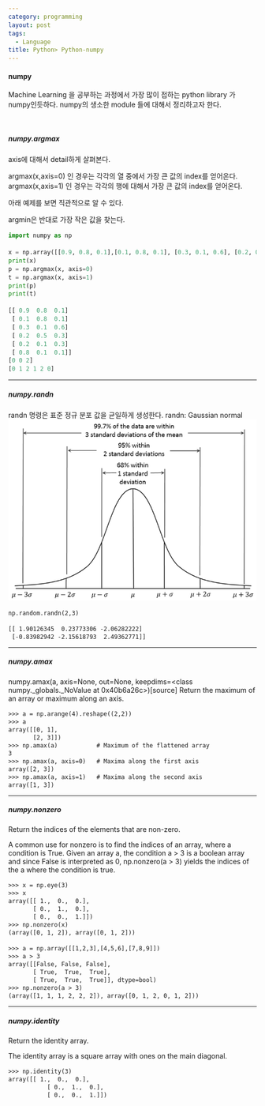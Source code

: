 ```yaml
---
category: programming
layout: post
tags:
  - Language
title: Python> Python-numpy
---
```

#### numpy
Machine Learning 을 공부하는 과정에서 가장 많이 접하는 python library 가 numpy인듯하다.
numpy의 생소한 module 들에 대해서 정리하고자 한다.

<br>

##### numpy.argmax
axis에 대해서 detail하게 살펴본다.

argmax(x,axis=0) 인 경우는 각각의 열 중에서 가장 큰 값의 index를 얻어온다.
argmax(x,axis=1) 인 경우는 각각의 행에 대해서 가장 큰 값의 index를 얻어온다.

아래 예제를 보면 직관적으로 알 수 있다.

argmin은 반대로 가장 작은 값을 찾는다.

```python
import numpy as np

x = np.array([[0.9, 0.8, 0.1],[0.1, 0.8, 0.1], [0.3, 0.1, 0.6], [0.2, 0.5, 0.3],[0.2, 0.1, 0.3], [0.8, 0.1, 0.1]])
print(x)
p = np.argmax(x, axis=0)
t = np.argmax(x, axis=1)
print(p)
print(t)

[[ 0.9  0.8  0.1]
 [ 0.1  0.8  0.1]
 [ 0.3  0.1  0.6]
 [ 0.2  0.5  0.3]
 [ 0.2  0.1  0.3]
 [ 0.8  0.1  0.1]]
[0 0 2]
[0 1 2 1 2 0]
```

---

##### numpy.randn
randn 명령은 표준 정규 분포 값을 균일하게 생성한다.
randn: Gaussian normal
![Gaussian Normal](https://github.com/kchhero/kchhero.github.io/blob/master/assets/ext_images/python_images/gaussian_normal.png?raw=true)
```
np.random.randn(2,3)

[[ 1.90126345  0.23773306 -2.06282222]
 [-0.83982942 -2.15618793  2.49362771]]
 ```

---

##### numpy.amax
numpy.amax(a, axis=None, out=None, keepdims=<class numpy._globals._NoValue at 0x40b6a26c>)[source]
Return the maximum of an array or maximum along an axis.
```
>>> a = np.arange(4).reshape((2,2))
>>> a
array([[0, 1],
       [2, 3]])
>>> np.amax(a)           # Maximum of the flattened array
3
>>> np.amax(a, axis=0)   # Maxima along the first axis
array([2, 3])
>>> np.amax(a, axis=1)   # Maxima along the second axis
array([1, 3])
```

---

##### numpy.nonzero
Return the indices of the elements that are non-zero.

A common use for nonzero is to find the indices of an array, where a condition is True. Given an array a, the condition a > 3 is a boolean array and since False is interpreted as 0, np.nonzero(a > 3) yields the indices of the a where the condition is true.
```
>>> x = np.eye(3)
>>> x
array([[ 1.,  0.,  0.],
       [ 0.,  1.,  0.],
       [ 0.,  0.,  1.]])
>>> np.nonzero(x)
(array([0, 1, 2]), array([0, 1, 2]))

>>> a = np.array([[1,2,3],[4,5,6],[7,8,9]])
>>> a > 3
array([[False, False, False],
       [ True,  True,  True],
       [ True,  True,  True]], dtype=bool)
>>> np.nonzero(a > 3)
(array([1, 1, 1, 2, 2, 2]), array([0, 1, 2, 0, 1, 2]))
```

---

##### numpy.identity
Return the identity array.

The identity array is a square array with ones on the main diagonal.
```
>>> np.identity(3)
array([[ 1.,  0.,  0.],
           [ 0.,  1.,  0.],
           [ 0.,  0.,  1.]])
```
